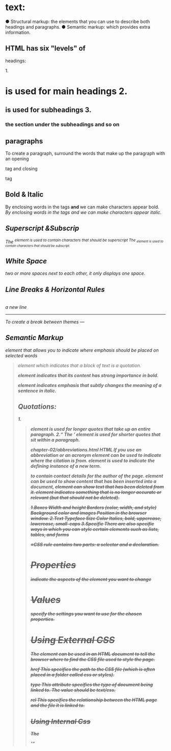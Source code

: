 # text:

● Structural markup: the elements that you can use to
describe both headings and paragraphs.
● Semantic markup: which provides extra information.

## HTML has six "levels" of
headings:

1.<h1> is used for main headings
2.<h2> is used for subheadings
3.<h3> the section under the subheadings and so on

## paragraphs
To create a paragraph, surround the words that make up the paragraph with an opening <p>tag and closing </p> tag

## Bold & Italic
By enclosing words in the tags<b> and </b> we can make characters appear bold.
<i>By enclosing words in the tags<i> and </i> we can make characters appear italic.

## Superscript &Subscrip

The <sup> element is used to contain characters that should be superscript 
The <sub> element is used to contain characters that should be subscript.

## White Space
two or more spaces next to each other, it only displays one space.

## Line Breaks & Horizontal Rules
<br /> a new line
<hr />To create a break between themes —

## Semantic Markup
<em> element that allows you to indicate where emphasis should be placed on selected words 
<blockquote> element which indicates that a block of text is a quotation.


<strong> element indicates that its content has strong importance in bold. 

<em> element indicates emphasis that subtly changes the meaning of a sentence in italic.



## Quotations:
1.<blockquote> element is used for longer quotes that take up an entire paragraph.
2.<q> The <q> element is used for shorter quotes that sit within a paragraph.

<abbr> chapter-02/abbreviations.html HTML If you use an abbreviation or an acronym
<cite> element can be used to indicate where the citation is from.
<dfn> element is used to indicate the defining instance of a new term.
<address> to contain contact details for the author of the page.
 element can be used to show content that has been inserted into a document,
 <del> element can show text that has been deleted from it.
 <s> element indicates something that is no longer accurate or relevant (but that should not be deleted).


1.Boxes
Width and height
Borders (color, width, and style)
Background color and images
Position in the browser window.
2.Text
Typeface
Size
Color
Italics, bold, uppercase,
lowercase, small-caps
3.Specific
There are also specific ways
in which you can style certain
elements such as lists, tables,
and forms

=CSS rule contains two parts: a selector and a declaration.
# Properties  
indicate the aspects of the element you want to change
# Values
specify the settings you want to use for the chosen properties.

# Using External CSS
The <link> element can be used
in an HTML document to tell the
browser where to find the CSS
file used to style the page.

href
This specifies the path to the
CSS file (which is often placed in
a folder called css or styles).

type
This attribute specifies the type
of document being linked to. The
value should be text/css.

rel
This specifies the relationship
between the HTML page and
the file it is linked to.

## Using Internal Css
The <style> element should use
the type attribute to indicate
that the styles are specified in
CSS. The value should be text/
css.

# Inheritance
 It saves you from having to apply these properties 

 # js

 A script is a series of instructions that a computer can follow one-by-one.
Each individual instruction or step is known as a statement.
Statements should end with a semicolon. 

You should write comments to explain what your code does.
They help make your code easier to read and understand.
This can help you and others who read your code.

 script will have to temporarily
store the bits of information it
needs to do its job. It can store this
data in variables. 

## data type
1.NUMERIC DATA TYPE
The numeric data type handles
numbers.
0.75 
2.STRING DATA TYPE
The strings data type consists of
letters and other characters.
3.BOOLEAN DATA TYPE
Boolean data types can have one
of two values: true or false.
true

You can also use a technique
called escaping the quotation
characters. This is done by
using a backwards slash (or
"backslash") before any type of
quote mark that appears within
a string 

Programmers sometimes use
shorthand to create variables. 
Once you have assigned a value
to a variable, you can then
change what is stored in the
variable later in the same script.

## RULES FOR NAMINGVARIABLES
1.The name must begin with a letter, dollar sign ($),or an underscore (_). It must not start with a number. 
2.The name can contain letters, numbers, dollar sign ($), or an underscore (_). Note that you must not use a dash(-) or a period (.) variablename
3.You cannot use keywords or reserved words.
4.All variables are case sensitive, so score and Score would be different variable names,
5.Use a name that describes the kind of information that the variable stores
6.If your variable name is made up of more than one word, use a capital letter for the first letter of every word after the first word. 

## An array
 is a special type of variable. It doesn't just store one value; it stores a list of values. 

 var colors;
colors ['white', 'black', ' custom'];
var el document.getElementByld('col ors');
el . textContent = col ors[O]; 

A script is made up of a series of statements. Each
statement is like a step in a recipe.
Scripts contain very precise instructions. For example,
you might specify that a value must be remembered
before creating a calculation using that value.
Variables are used to temporarily store pieces of
information used in the script.
Arrays are special types of variables that store more
than one piece of related information.
JavaScript distinguishes between numbers (0-9),
strings (text), and Boolean values (true or false).
Expressions evaluate into a single value.
Expressions rely on operators to calculate a value. 

## USING COMPARISON OPERATORS
it is talking about the operators and the if statment the logic that they use it and how to makes loops .